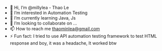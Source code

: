 - 👋 Hi, I’m @millylea - Thao Le
- 👀 I’m interested in Automation Testing
- 🌱 I’m currently learning Java, Js
- 💞️ I’m looking to collaborate on ...
- 📫 How to reach me thaominlea@gmail.com
- ⚡ Fun fact: I tried to use API automation testing framework to test HTML response and boy, it was a headache, It worked btw

<!---
millylea/millylea is a ✨ special ✨ repository because its `README.md` (this file) appears on your GitHub profile.
You can click the Preview link to take a look at your changes.
--->
